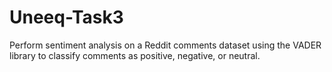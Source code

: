 # Uneeq-Task3
 Perform sentiment analysis on a Reddit comments dataset using the VADER library to classify comments as positive, negative, or neutral.
